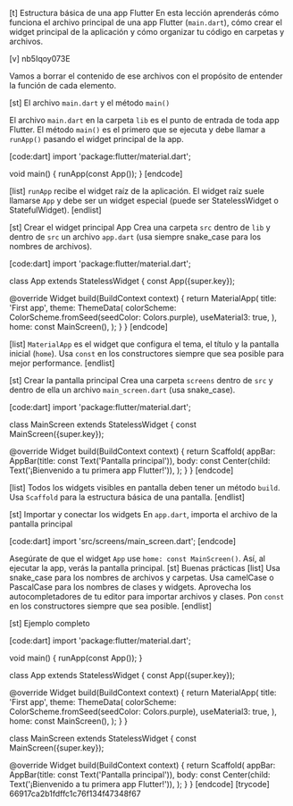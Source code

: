 [t] Estructura básica de una app Flutter
En esta lección aprenderás cómo funciona el archivo principal de una app Flutter (`main.dart`), cómo crear el widget principal de la aplicación y cómo organizar tu código en carpetas y archivos.

[v] nb5Iqoy073E

Vamos a borrar el contenido de ese archivos con el propósito de entender la función de cada elemento.

[st] El archivo `main.dart` y el método `main()`

El archivo `main.dart` en la carpeta `lib` es el punto de entrada de toda app Flutter. El método `main()` es el primero que se ejecuta y debe llamar a `runApp()` pasando el widget principal de la app.

[code:dart]
import 'package:flutter/material.dart';

void main() {
  runApp(const App());
}
[endcode]

[list]
`runApp` recibe el widget raíz de la aplicación.
El widget raíz suele llamarse `App` y debe ser un widget especial (puede ser StatelessWidget o StatefulWidget).
[endlist]

[st] Crear el widget principal App
Crea una carpeta `src` dentro de `lib` y dentro de `src` un archivo `app.dart` (usa siempre snake_case para los nombres de archivos).

[code:dart]
import 'package:flutter/material.dart';

class App extends StatelessWidget {
  const App({super.key});

  @override
  Widget build(BuildContext context) {
    return MaterialApp(
      title: 'First app',
      theme: ThemeData(
        colorScheme: ColorScheme.fromSeed(seedColor: Colors.purple),
        useMaterial3: true,
      ),
      home: const MainScreen(),
    );
  }
}
[endcode]


[list]
`MaterialApp` es el widget que configura el tema, el título y la pantalla inicial (`home`).
Usa `const` en los constructores siempre que sea posible para mejor performance.
[endlist]

[st] Crear la pantalla principal
Crea una carpeta `screens` dentro de `src` y dentro de ella un archivo `main_screen.dart` (usa snake_case).

[code:dart]
import 'package:flutter/material.dart';

class MainScreen extends StatelessWidget {
  const MainScreen({super.key});

  @override
  Widget build(BuildContext context) {
    return Scaffold(
      appBar: AppBar(title: const Text('Pantalla principal')),
      body: const Center(child: Text('¡Bienvenido a tu primera app Flutter!')),
    );
  }
}
[endcode]

[list]
Todos los widgets visibles en pantalla deben tener un método `build`.
Usa `Scaffold` para la estructura básica de una pantalla.
[endlist]

[st] Importar y conectar los widgets
En `app.dart`, importa el archivo de la pantalla principal

[code:dart]
import 'src/screens/main_screen.dart';
[endcode]

Asegúrate de que el widget `App` use `home: const MainScreen()`. Así, al ejecutar la app, verás la pantalla principal.
[st] Buenas prácticas
[list]
Usa snake_case para los nombres de archivos y carpetas.
Usa camelCase o PascalCase para los nombres de clases y widgets.
Aprovecha los autocompletadores de tu editor para importar archivos y clases.
Pon `const` en los constructores siempre que sea posible.
[endlist]

[st] Ejemplo completo

[code:dart]
import 'package:flutter/material.dart';

void main() {
  runApp(const App());
}

class App extends StatelessWidget {
  const App({super.key});

  @override
  Widget build(BuildContext context) {
    return MaterialApp(
      title: 'First app',
      theme: ThemeData(
        colorScheme: ColorScheme.fromSeed(seedColor: Colors.purple),
        useMaterial3: true,
      ),
      home: const MainScreen(),
    );
  }
}

class MainScreen extends StatelessWidget {
  const MainScreen({super.key});

  @override
  Widget build(BuildContext context) {
    return Scaffold(
      appBar: AppBar(title: const Text('Pantalla principal')),
      body: const Center(child: Text('¡Bienvenido a tu primera app Flutter!')),
    );
  }
}
[endcode]
[trycode] 66917ca2b1fdffc1c76f134f47348f67